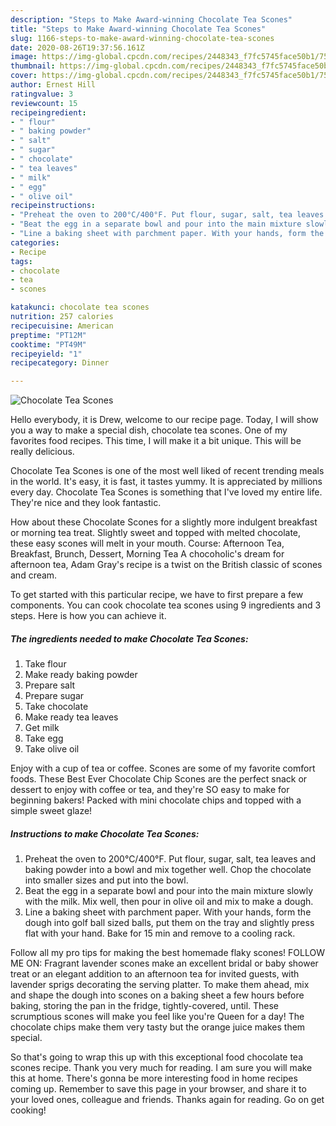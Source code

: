 ```yaml
---
description: "Steps to Make Award-winning Chocolate Tea Scones"
title: "Steps to Make Award-winning Chocolate Tea Scones"
slug: 1166-steps-to-make-award-winning-chocolate-tea-scones
date: 2020-08-26T19:37:56.161Z
image: https://img-global.cpcdn.com/recipes/2448343_f7fc5745face50b1/751x532cq70/chocolate-tea-scones-recipe-main-photo.jpg
thumbnail: https://img-global.cpcdn.com/recipes/2448343_f7fc5745face50b1/751x532cq70/chocolate-tea-scones-recipe-main-photo.jpg
cover: https://img-global.cpcdn.com/recipes/2448343_f7fc5745face50b1/751x532cq70/chocolate-tea-scones-recipe-main-photo.jpg
author: Ernest Hill
ratingvalue: 3
reviewcount: 15
recipeingredient:
- " flour"
- " baking powder"
- " salt"
- " sugar"
- " chocolate"
- " tea leaves"
- " milk"
- " egg"
- " olive oil"
recipeinstructions:
- "Preheat the oven to 200°C/400°F. Put flour, sugar, salt, tea leaves and baking powder into a bowl and mix together well. Chop the chocolate into smaller sizes and put into the bowl."
- "Beat the egg in a separate bowl and pour into the main mixture slowly with the milk. Mix well, then pour in olive oil and mix to make a dough."
- "Line a baking sheet with parchment paper. With your hands, form the dough into golf ball sized balls, put them on the tray and slightly press flat with your hand. Bake for 15 min and remove to a cooling rack."
categories:
- Recipe
tags:
- chocolate
- tea
- scones

katakunci: chocolate tea scones 
nutrition: 257 calories
recipecuisine: American
preptime: "PT12M"
cooktime: "PT49M"
recipeyield: "1"
recipecategory: Dinner

---
```



![Chocolate Tea Scones](https://img-global.cpcdn.com/recipes/2448343_f7fc5745face50b1/751x532cq70/chocolate-tea-scones-recipe-main-photo.jpg)

Hello everybody, it is Drew, welcome to our recipe page. Today, I will show you a way to make a special dish, chocolate tea scones. One of my favorites food recipes. This time, I will make it a bit unique. This will be really delicious.

Chocolate Tea Scones is one of the most well liked of recent trending meals in the world. It's easy, it is fast, it tastes yummy. It is appreciated by millions every day. Chocolate Tea Scones is something that I've loved my entire life. They're nice and they look fantastic.

How about these Chocolate Scones for a slightly more indulgent breakfast or morning tea treat. Slightly sweet and topped with melted chocolate, these easy scones will melt in your mouth. Course: Afternoon Tea, Breakfast, Brunch, Dessert, Morning Tea A chocoholic&#39;s dream for afternoon tea, Adam Gray&#39;s recipe is a twist on the British classic of scones and cream.


To get started with this particular recipe, we have to first prepare a few components. You can cook chocolate tea scones using 9 ingredients and 3 steps. Here is how you can achieve it.

<!--inarticleads1-->

##### The ingredients needed to make Chocolate Tea Scones:

1. Take  flour
1. Make ready  baking powder
1. Prepare  salt
1. Prepare  sugar
1. Take  chocolate
1. Make ready  tea leaves
1. Get  milk
1. Take  egg
1. Take  olive oil


Enjoy with a cup of tea or coffee. Scones are some of my favorite comfort foods. These Best Ever Chocolate Chip Scones are the perfect snack or dessert to enjoy with coffee or tea, and they&#39;re SO easy to make for beginning bakers! Packed with mini chocolate chips and topped with a simple sweet glaze! 

<!--inarticleads2-->

##### Instructions to make Chocolate Tea Scones:

1. Preheat the oven to 200°C/400°F. Put flour, sugar, salt, tea leaves and baking powder into a bowl and mix together well. Chop the chocolate into smaller sizes and put into the bowl.
1. Beat the egg in a separate bowl and pour into the main mixture slowly with the milk. Mix well, then pour in olive oil and mix to make a dough.
1. Line a baking sheet with parchment paper. With your hands, form the dough into golf ball sized balls, put them on the tray and slightly press flat with your hand. Bake for 15 min and remove to a cooling rack.


Follow all my pro tips for making the best homemade flaky scones! FOLLOW ME ON: Fragrant lavender scones make an excellent bridal or baby shower treat or an elegant addition to an afternoon tea for invited guests, with lavender sprigs decorating the serving platter. To make them ahead, mix and shape the dough into scones on a baking sheet a few hours before baking, storing the pan in the fridge, tightly-covered, until. These scrumptious scones will make you feel like you&#39;re Queen for a day! The chocolate chips make them very tasty but the orange juice makes them special. 

So that's going to wrap this up with this exceptional food chocolate tea scones recipe. Thank you very much for reading. I am sure you will make this at home. There's gonna be more interesting food in home recipes coming up. Remember to save this page in your browser, and share it to your loved ones, colleague and friends. Thanks again for reading. Go on get cooking!
